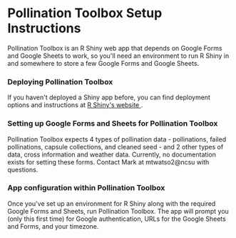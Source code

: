# Pollination Toolbox Setup Instructions

Pollination Toolbox is an R Shiny web app that depends on Google Forms and Google Sheets to work, so you'll need an environment to run R Shiny in and somewhere to store a few Google Forms and Google Sheets. 

### Deploying Pollination Toolbox
If you haven't deployed a Shiny app before, you can find deployment options and instructions at [R Shiny's website ](https://shiny.rstudio.com/articles/deployment-web.html).

### Setting up Google Forms and Sheets for Pollination Toolbox
Pollination Toolbox expects 4 types of pollination data - pollinations, failed pollinations, capsule collections, and cleaned seed - and 2 other types of data, cross information and weather data. Currently, no documentation exists for setting these forms. Contact Mark at mtwatso2@ncsu with questions.

### App configuration within Pollination Toolbox
Once you've set up an environment for R Shiny along with the required Google Forms and Sheets, run Pollination Toolbox. The app will prompt you (only this first time) for Google authentication, URLs for the Google Sheets and Forms, and your timezone.